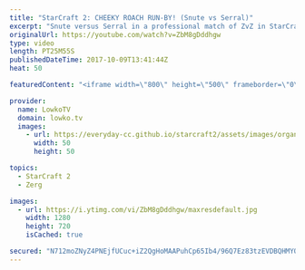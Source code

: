 ```yaml
---
title: "StarCraft 2: CHEEKY ROACH RUN-BY! (Snute vs Serral)"
excerpt: "Snute versus Serral in a professional match of ZvZ in StarCraft 2. Subscribe for more videos: http://lowko.tv/youtube Professional best-of-7: https://goo.gl/cLp2ev  An awesome match of high level Zerg vs Zerg. Zerg vs Zerg is often times considered to be one the hardest match-ups in the game. A slight"
originalUrl: https://youtube.com/watch?v=ZbM8gDddhgw
type: video
length: PT25M55S
publishedDateTime: 2017-10-09T13:41:44Z
heat: 50

featuredContent: "<iframe width=\"800\" height=\"500\" frameborder=\"0\" src=\"https://www.youtube.com/embed/ZbM8gDddhgw\" allow=\"accelerometer; autoplay; encrypted-media; gyroscope; picture-in-picture\" allowfullscreen></iframe>"

provider:
  name: LowkoTV
  domain: lowko.tv
  images:
    - url: https://everyday-cc.github.io/starcraft2/assets/images/organizations/lowko.tv-50x50.jpg
      width: 50
      height: 50

topics:
  - StarCraft 2
  - Zerg

images:
  - url: https://i.ytimg.com/vi/ZbM8gDddhgw/maxresdefault.jpg
    width: 1280
    height: 720
    isCached: true

secured: "N712moZNyZ4PNEjfUCuc+iZ2QgHoMAAPuhCp65Ib4/96Q7Ez83tzEVDBQHMYQAeD2deu9lhlfn5x4jKZtR73gFjOmYIBast64+pMjPnTc+0oLQ+RRLFgGSCsH0bahx6iYlDIm1S0ZzJ1PWKiyQMXQ5nk/wM5+7x/33HsBzXpLhCWCSO5c4vG7BQWJWNrO/+lFcW9HN/dlCcQNJ/5vAr2tlGCeNK39ImD3Qn0ALPMwMGGrHRQaUH6DnI6/0EYd63pw+6W4hX+zazzLCkJCW0gExUZvHLw97uqBM6znD/7A1tzd+TRpgLIZ/p5Qm3SwcDyXulxwx50bx1zJbLSQZC9XOl1P6XQ/RUdhd7VpXst6fx+yHTP+QY6QbLSehCBpxvbIRbQaJPjyXu+5Gsxfpljl+DG2V0LqpPj1W0ohQg/NrQ=;x7xAcfx59vniJG2s2pPWtg=="
---
```


